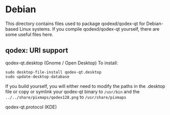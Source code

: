 
Debian
====================
This directory contains files used to package qodexd/qodex-qt
for Debian-based Linux systems. If you compile qodexd/qodex-qt yourself, there are some useful files here.

## qodex: URI support ##


qodex-qt.desktop  (Gnome / Open Desktop)
To install:

	sudo desktop-file-install qodex-qt.desktop
	sudo update-desktop-database

If you build yourself, you will either need to modify the paths in
the .desktop file or copy or symlink your qodex-qt binary to `/usr/bin`
and the `../../share/pixmaps/qodex128.png` to `/usr/share/pixmaps`

qodex-qt.protocol (KDE)

